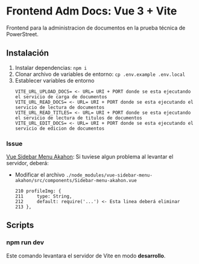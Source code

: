 # Frontend Adm Docs: Vue 3 + Vite
Frontend para la administracion de documentos en la prueba técnica de PowerStreet.

## Instalación
1. Instalar dependencias: `npm i`
2. Clonar archivo de variables de entorno: `cp .env.example .env.local`
3. Establecer variables de entorno
    ```
    VITE_URL_UPLOAD_DOCS= <- URL= URI + PORT donde se esta ejecutando el servicio de carga de documentos
    VITE_URL_READ_DOCS= <- URL= URI + PORT donde se esta ejecutando el servicio de lectura de documentos
    VITE_URL_READ_TITLES= <- URL= URI + PORT donde se esta ejecutando el servicio de lectura de titulos de documentos
    VITE_URL_EDIT_DOCS= <- URL= URI + PORT donde se esta ejecutando el servicio de edicion de documentos
    ```

### Issue
[Vue Sidebar Menu Akahon](https://github.com/akahon/vue-sidebar-menu-akahon): Si tuviese algun problema al levantar el servidor, deberá: 
- Modificar el archivo `./node_modules/vue-sidebar-menu-akahon/src/components/Sidebar-menu-akahon.vue`
    ```
    210 profileImg: {
    211     type: String,
    212     default: require('...') <- Esta linea deberá eliminar
    213 },
    ```


## Scripts

### npm run dev
Este comando levantara el servidor de Vite en modo **desarrollo**.